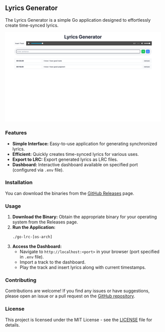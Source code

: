 ## Lyrics Generator

The Lyrics Generator is a simple Go application designed to effortlessly create time-synced lyrics.

![App Preview](/assets/app.png)

### Features

- **Simple Interface:** Easy-to-use application for generating synchronized lyrics.
- **Efficient:** Quickly creates time-synced lyrics for various uses.
- **Export to LRC:** Export generated lyrics as LRC files.
- **Dashboard:** Interactive dashboard available on specified port (configured via `.env` file).

### Installation

You can download the binaries from the [GitHub Releases](https://github.com/samocodes/go-lrc/releases) page.

### Usage

1. **Download the Binary:** Obtain the appropriate binary for your operating system from the Releases page.
2. **Run the Application:**
   ```bash
   ./go-lrc-[os-arch]
   ```
3. **Access the Dashboard:**
   - Navigate to `http://localhost:<port>` in your browser (port specified in `.env` file).
   - Import a track to the dashboard.
   - Play the track and insert lyrics along with current timestamps.

### Contributing

Contributions are welcome! If you find any issues or have suggestions, please open an issue or a pull request on the [GitHub repository](https://github.com/samocodes/go-lrc).

### License

This project is licensed under the MIT License - see the [LICENSE](LICENSE) file for details.
